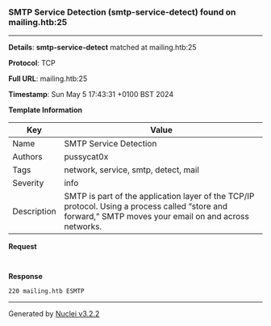 ### SMTP Service Detection (smtp-service-detect) found on mailing.htb:25

----
**Details**: **smtp-service-detect** matched at mailing.htb:25

**Protocol**: TCP

**Full URL**: mailing.htb:25

**Timestamp**: Sun May 5 17:43:31 +0100 BST 2024

**Template Information**

| Key | Value |
| --- | --- |
| Name | SMTP Service Detection |
| Authors | pussycat0x |
| Tags | network, service, smtp, detect, mail |
| Severity | info |
| Description | SMTP is part of the application layer of the TCP/IP protocol. Using a process called “store and forward,” SMTP moves your email on and across networks.<br> |

**Request**
```http


```

**Response**
```http
220 mailing.htb ESMTP

```


----

Generated by [Nuclei v3.2.2](https://github.com/projectdiscovery/nuclei)